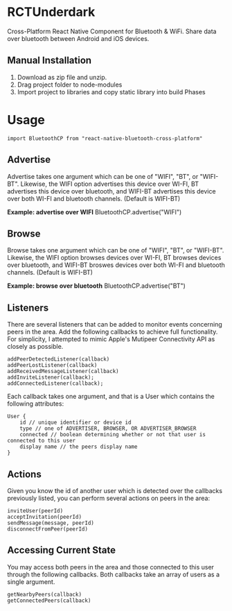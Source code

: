 # RCTUnderdark
Cross-Platform React Native Component for Bluetooth &amp; WiFi. Share data over bluetooth between Android and iOS devices.

## Manual Installation
1. Download as zip file and unzip.
2. Drag project folder to node-modules
3. Import project to libraries and copy static library into build Phases

# Usage
```
import BluetoothCP from "react-native-bluetooth-cross-platform"
```
## Advertise
Advertise takes one argument which can be one of "WIFI", "BT", or "WIFI-BT". Likewise, the WIFI option advertises this device over WI-FI, BT advertises this device over bluetooth, and WIFI-BT advertises this device over both WI-FI and bluetooth channels. (Default is WIFI-BT)

**Example: advertise over WIFI**
BluetoothCP.advertise("WIFI")

## Browse
Browse takes one argument which can be one of "WIFI", "BT", or "WIFI-BT". Likewise, the WIFI option browses devices over WI-FI, BT browses devices over bluetooth, and WIFI-BT broswes devices over both WI-FI and bluetooth channels. (Default is WIFI-BT)

**Example: browse over bluetooth**
BluetoothCP.advertise("BT")

## Listeners
There are several listeners that can be added to monitor events concerning peers in the area. Add the following callbacks to achieve full functionality. For simplicity, I attempted to mimic Apple's Mutipeer Connectivity API as closely as possible.
```
addPeerDetectedListener(callback)
addPeerLostListener(callback)
addReceivedMessageListener(callback)
addInviteListener(callback);
addConnectedListener(callback);
```
Each callback takes one argument, and that is a User which contains the following attributes:
```
User {
	id // unique identifier or device id
    type // one of ADVERTISER, BROWSER, OR ADVERTISER_BROWSER
    connected // boolean determining whether or not that user is connected to this user
    display name // the peers display name
}
```
## Actions
Given you know the id of another user which is detected over the callbacks previously listed, you can perform several actions on peers in the area:
```
inviteUser(peerId)
acceptInvitation(peerId)
sendMessage(message, peerId)
disconnectFromPeer(peerId)
 ```
## Accessing Current State
You may access both peers in the area and those connected to this user through the following callbacks. Both callbacks take an array of users as a single argument.
```
getNearbyPeers(callback)
getConnectedPeers(callback)
```


```
